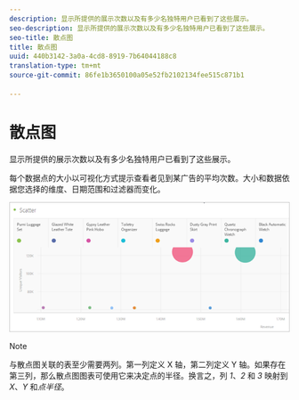 ```yaml
---
description: 显示所提供的展示次数以及有多少名独特用户已看到了这些展示。
seo-description: 显示所提供的展示次数以及有多少名独特用户已看到了这些展示。
seo-title: 散点图
title: 散点图
uuid: 440b3142-3a0a-4cd8-8919-7b64044188c8
translation-type: tm+mt
source-git-commit: 86fe1b3650100a05e52fb2102134fee515c871b1

---
```



# 散点图

显示所提供的展示次数以及有多少名独特用户已看到了这些展示。

每个数据点的大小以可视化方式提示查看者见到某广告的平均次数。大小和数据依据您选择的维度、日期范围和过滤器而变化。

![](assets/scatter.png)

>[!NOTE]
>
>与散点图关联的表至少需要两列。第一列定义 X 轴，第二列定义 Y 轴。如果存在第三列，那么散点图图表可使用它来决定点的半径。换言之，列 *1*、*2* 和 *3* 映射到 *X*、*Y* 和&#x200B;*点半径*。

